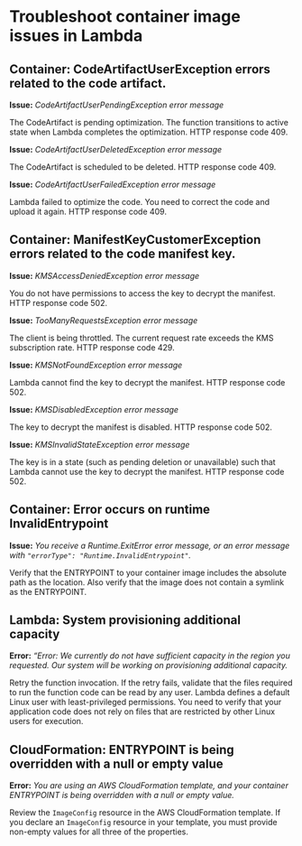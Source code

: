 # Troubleshoot container image issues in Lambda<a name="troubleshooting-images"></a>

## Container: CodeArtifactUserException errors related to the code artifact\.<a name="troubleshooting-images-invoke"></a>

**Issue:** *CodeArtifactUserPendingException error message*

The CodeArtifact is pending optimization\. The function transitions to active state when Lambda completes the optimization\. HTTP response code 409\. 

**Issue:** *CodeArtifactUserDeletedException error message*

The CodeArtifact is scheduled to be deleted\. HTTP response code 409\.

**Issue:** *CodeArtifactUserFailedException error message*

Lambda failed to optimize the code\. You need to correct the code and upload it again\. HTTP response code 409\.

## Container: ManifestKeyCustomerException errors related to the code manifest key\.<a name="troubleshooting-images-keys"></a>

**Issue:** *KMSAccessDeniedException error message*

You do not have permissions to access the key to decrypt the manifest\. HTTP response code 502\.

**Issue:** *TooManyRequestsException error message*

The client is being throttled\. The current request rate exceeds the KMS subscription rate\. HTTP response code 429\.

**Issue:** *KMSNotFoundException error message*

Lambda cannot find the key to decrypt the manifest\. HTTP response code 502\.

**Issue:** *KMSDisabledException error message*

The key to decrypt the manifest is disabled\. HTTP response code 502\.

**Issue:** *KMSInvalidStateException error message*

The key is in a state \(such as pending deletion or unavailable\) such that Lambda cannot use the key to decrypt the manifest\. HTTP response code 502\.

## Container: Error occurs on runtime InvalidEntrypoint<a name="troubleshooting-images-entry"></a>

**Issue:** *You receive a Runtime\.ExitError error message, or an error message with `"errorType": "Runtime.InvalidEntrypoint"`\.*

Verify that the ENTRYPOINT to your container image includes the absolute path as the location\. Also verify that the image does not contain a symlink as the ENTRYPOINT\. 

## Lambda: System provisioning additional capacity<a name="troubleshooting-images-capacity"></a>

**Error:** *“Error: We currently do not have sufficient capacity in the region you requested\. Our system will be working on provisioning additional capacity\.*

Retry the function invocation\. If the retry fails, validate that the files required to run the function code can be read by any user\. Lambda defines a default Linux user with least\-privileged permissions\. You need to verify that your application code does not rely on files that are restricted by other Linux users for execution\. 

## CloudFormation: ENTRYPOINT is being overridden with a null or empty value<a name="troubleshooting-images-cfn"></a>

**Error:** *You are using an AWS CloudFormation template, and your container ENTRYPOINT is being overridden with a null or empty value\.*

Review the `ImageConfig` resource in the AWS CloudFormation template\. If you declare an `ImageConfig` resource in your template, you must provide non\-empty values for all three of the properties\.
